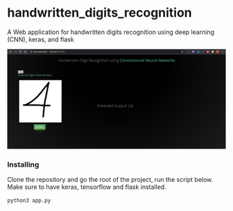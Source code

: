 # handwritten_digits_recognition
A Web application for handwritten digits recognition using deep learning (CNN), keras, and flask

![alt text](screenshot.png?raw=true)

### Installing

Clone the repository and go the root of the project, run the script below. Make sure to have keras, tensorflow and flask installed.

```
python3 app.py
```
